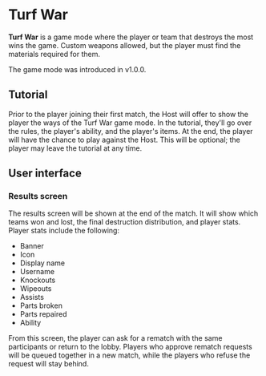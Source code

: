 # Turf War
**Turf War** is a game mode where the player or team that destroys the most wins the game. Custom weapons allowed, but the player must find the materials required for them.

The game mode was introduced in v1.0.0.

## Tutorial
Prior to the player joining their first match, the Host will offer to show the player the ways of the Turf War game mode. In the tutorial, they'll go over the rules, the player's ability, and the player's items. At the end, the player will have the chance to play against the Host. This will be optional; the player may leave the tutorial at any time.

## User interface
### Results screen
The results screen will be shown at the end of the match. It will show which teams won and lost, the final destruction distribution, and player stats. Player stats include the following: 
* Banner
* Icon
* Display name
* Username
* Knockouts
* Wipeouts
* Assists
* Parts broken
* Parts repaired
* Ability

From this screen, the player can ask for a rematch with the same participants or return to the lobby. Players who approve rematch requests will be queued together in a new match, while the players who refuse the request will stay behind.